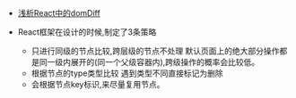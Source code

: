 * [浅析React中的domDiff](https://ancai.site/docs/2023/10-09[%E6%B5%85%E6%9E%90React%E4%B8%AD%E7%9A%84domDiff].html)

* React框架在设计的时候,制定了3条策略
    - 只进行同级的节点比较,跨层级的节点不处理  默认页面上的绝大部分操作都是同一级内展开的(同一个父级容器内),跨级操作的概率会比较低。
    - 根据节点的type类型比较 遇到类型不同直接标记为删除
    - 会根据节点key标识,来尽量复用节点。
